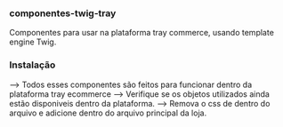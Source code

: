 ### componentes-twig-tray
Componentes para usar na plataforma tray commerce, usando template engine Twig. 

### Instalação
--> Todos esses componentes são feitos para funcionar dentro da plataforma tray ecommerce
--> Verifique se os objetos utilizados ainda estão disponiveis dentro da plataforma. 
--> Remova o css de dentro do arquivo e adicione dentro do arquivo principal da loja. 
